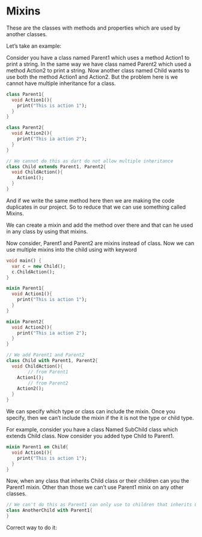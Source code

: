 # Mixins

These are the classes with methods and properties which are used by another classes.

Let’s take an example:

Consider you have a class named Parent1 which uses a method Action1 to print a string. In the same way we have class named Parent2 which used a method Action2 to print a string. Now another class named Child wants to use both the method Action1 and Action2. But the problem here is we cannot have multiple inheritance for a class.

```dart
class Parent1{
  void Action1(){
    print("This is action 1");
  }
}

class Parent2{
  void Action2(){
    print("This ia action 2");
  }
}

// We cannot do this as dart do not allow multiple inheritance
class Child extends Parent1, Parent2{
  void ChildAction(){
    Action1();
  }
}
```

And if we write the same method here then we are making the code duplicates in our project. So to reduce that we can use something called Mixins.

We can create a mixin and add the method over there and that can he used in any class by using that mixins.

Now consider, Parent1 and Parent2 are mixins instead of class. Now we can use multiple mixins into the child using with keyword

```dart
void main() {
  var c = new Child();
  c.ChildAction();
}

mixin Parent1{
  void Action1(){
    print("This is action 1");
  }
}

mixin Parent2{
  void Action2(){
    print("This ia action 2");
  }
}

// We add Parent1 and Parent2
class Child with Parent1, Parent2{
  void ChildAction(){
		// from Parent1
    Action1();
		// from Parent2
    Action2();
  }
}
```

We can specify which type or class can include the mixin. Once you specify, then we can’t include the mixin if the it is not the type or child type.

For example, consider you have a class Named SubChild class which extends Child class. Now consider you added type Child to Parent1.

```dart
mixin Parent1 on Child{
  void Action1(){
    print("This is action 1");
  }
}
```

Now, when any class that inherits Child class or their children can you the Parent1 mixin. Other than those we can’t use Parent1 minix on any other classes.

```dart
// We can't do this as Parent1 can only use to children that inherits Child
class AnotherChild with Parent1{
}
```

Correct way to do it: